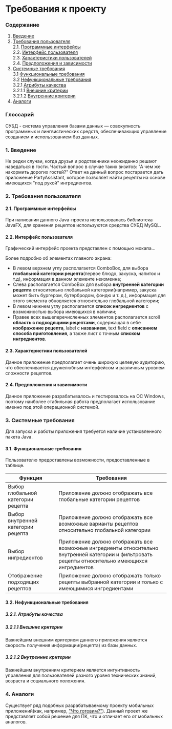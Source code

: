 # Требования к проекту
### Содержание
1. [Введение](#1)
2. [Требования пользователя](#2) <br>
  2.1. [Программные интерфейсы](#2.1) <br>
  2.2. [Интерфейс пользователя](#2.2) <br>
  2.3. [Характеристики пользователей](#2.3) <br>
  2.4. [Предположения и зависимости](#2.4) <br>
3. [Системные требования](#3.) <br>
  3.1 [Функциональные требования](#3.1) <br>
  3.2 [Нефункциональные требования](#3.2) <br>
     3.2.1 [Атрибуты качества](#3.2.1) <br>
     3.2.1.1 [Внешние критерии](#3.2.1.1) <br>
     3.2.1.2 [Внутренние критерии](#3.2.1.2) <br>
4. [Аналоги](#4) <br>

### Глоссарий
СУБД - система управления базами данных — совокупность программных и лингвистических средств, обеспечивающих управление созданием и использованием баз данных.

### 1. Введение <a name="1"></a>
Не редки случаи, когда друзья и родственники неожиданно решают наведаться в гости. Частый вопрос в случае таких визитов: "А чем же накормить дорогих гостей?"
Ответ на данный вопрос постарается дать приложение PartyAssistant, которое позволяет найти рецепты на основе имеющихся "под рукой" ингредиентов.

### 2. Требования пользователя <a name="2"></a>
#### 2.1. Программные интерфейсы <a name="2.1"></a>
При написании данного Java-проекта использовалась библиотека JavaFX, для хранения рецептов используются средства СУБД MySQL.
#### 2.2. Интерфейс пользователя <a name="2.2"></a>
Графический интерфейс проекта представлен с помощью мокапа...

Более подробно об элементах главного экрана:

* В левом верхнем углу располагается ComboBox, для выбора <b>глобальной категории рецепта</b>(первое блюдо, закуска, напиток и т.д), информация в данном элементе неизменна;
* Слева располагается ComboBox для выбора <b>внутренней категории рецепта</b> относительно глобальной категории(например, закуска может быть бургером, бутербродом, фондю и т. д.), информация для этого элемента обновляется относительно глобальной категории;
* В левом нижнем углу располагается <b>список ингредиентов</b> с возможностью выбора имеющихся в наличии;
* Правее всех вышеперечисленных элементов располагается scroll <b>область с подходящими рецептами</b>, содержащая в себе <b>изображение рецепта</b>, label с <b>названием</b>, text field с <b>описанием способа приготовления</b>, а также лист с точным <b>списком ингредиентов</b>.

#### 2.3. Характеристики пользователей <a name="2.3"></a>
Данное приложение предполагает очень широкую целевую аудиторию, что обеспечивается дружелюбным интерфейсом и различным уровнем сложности рецептов.
#### 2.4. Предположения и зависимости <a name="2.4"></a>
Данное приложение разрабатывалось и тестировалось на ОС Windows, поэтому наиболее стабильная работа предполагает использование именно под этой операционной системой.
### 3. Системные требования <a name="3"></a>
Для запуска и работы приложения требуется наличие установленного пакета Java.
#### 3.1. Функциональные требования <a name="3.1"></a>
Пользователю предоставлены возможности, предоставленные в таблице.

Функция | Требования
--- | ---
Выбор глобальной категории рецепта | Приложение должно отображать все глобальные категории рецептов
Выбор внутренней категории рецепта | Приложение должно отображать все возможные варианты рецептов относительно глобальной категории
Выбор ингредиентов | Приложение должно отображать все возможные ингредиенты относительно внутренней категории и фильтровать рецепты относительно имеющихся ингредиентов
Отображение подходящих рецептов | Приложение должно отображать только рецепты выбранной категории и только с имеющимися ингредиентами

#### 3.2. Нефункциональные требования <a name="3.2"></a>
  ##### 3.2.1. Атрибуты качества <a name="3.2.1"></a>
  ##### 3.2.1.1 Внешние критерии <a name="3.2.1.1"></a>
Важнейшим внешним критерием данного приложения является скорость получения информации(рецепта) из базы данных.
  ##### 3.2.1.2 Внутренние критерии <a name="3.2.1.2"></a>
Важнейшим внутренним критерием является интуитивность управления для пользователей разного уровня технических знаний, возраста и социального положения.
### 4. Аналоги <a name="4"></a>
Существует ряд подобных разрабатываемому проекту мобильных приложений(как, например, ["Что готовим?"](https://play.google.com/store/apps/details?id=ru.gamespace.myfridge&hl=ru/)). Данный проект же представляет собой решение для ПК, что и отличает его от мобильных аналогов.
